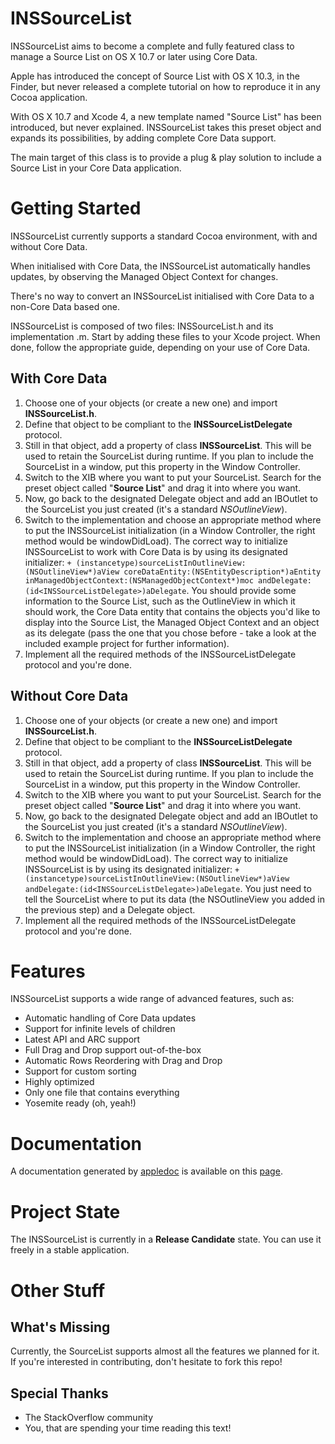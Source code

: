INSSourceList
=============
INSSourceList aims to become a complete and fully featured class to manage a Source List on OS X 10.7 or later using Core Data.

Apple has introduced the concept of Source List with OS X 10.3, in the Finder, but never released a complete tutorial on how to reproduce it in any Cocoa application.

With OS X 10.7 and Xcode 4, a new template named "Source List" has been introduced, but never explained. INSSourceList takes this preset object and expands its possibilities, by adding complete Core Data support.

The main target of this class is to provide a plug & play solution to include a Source List in your Core Data application.

Getting Started
=============
INSSourceList currently supports a standard Cocoa environment, with and without Core Data.

When initialised with Core Data, the INSSourceList automatically handles updates, by observing the Managed Object Context for changes.

There's no way to convert an INSSourceList initialised with Core Data to a non-Core Data based one.

INSSourceList is composed of two files: INSSourceList.h and its implementation .m. Start by adding these files to your Xcode project. When done, follow the appropriate guide, depending on your use of Core Data.

## With Core Data

1. Choose one of your objects (or create a new one) and import **INSSourceList.h**.
2. Define that object to be compliant to the **INSSourceListDelegate** protocol.
3. Still in that object, add a property of class **INSSourceList**. This will be used to retain the SourceList during runtime. If you plan to include the SourceList in a window, put this property in the Window Controller.
4. Switch to the XIB where you want to put your SourceList. Search for the preset object called "**Source List**" and drag it into where you want.
5. Now, go back to the designated Delegate object and add an IBOutlet to the SourceList you just created (it's a standard *NSOutlineView*).
6. Switch to the implementation and choose an appropriate method where to put the INSSourceList initialization (in a Window Controller, the right method would be windowDidLoad). The correct way to initialize INSSourceList to work with Core Data is by using its designated initializer: `+ (instancetype)sourceListInOutlineView:(NSOutlineView*)aView coreDataEntity:(NSEntityDescription*)aEntity inManagedObjectContext:(NSManagedObjectContext*)moc andDelegate:(id<INSSourceListDelegate>)aDelegate`. You should provide some information to the Source List, such as the OutlineView in which it should work, the Core Data entity that contains the objects you'd like to display into the Source List, the Managed Object Context and an object as its delegate (pass the one that you chose before - take a look at the included example project for further information).
7. Implement all the required methods of the INSSourceListDelegate protocol and you're done.

## Without Core Data

1. Choose one of your objects (or create a new one) and import **INSSourceList.h**.
2. Define that object to be compliant to the **INSSourceListDelegate** protocol.
3. Still in that object, add a property of class **INSSourceList**. This will be used to retain the SourceList during runtime. If you plan to include the SourceList in a window, put this property in the Window Controller.
4. Switch to the XIB where you want to put your SourceList. Search for the preset object called "**Source List**" and drag it into where you want.
5. Now, go back to the designated Delegate object and add an IBOutlet to the SourceList you just created (it's a standard *NSOutlineView*).
6. Switch to the implementation and choose an appropriate method where to put the INSSourceList initialization (in a Window Controller, the right method would be windowDidLoad). The correct way to initialize INSSourceList is by using its designated initializer: `+ (instancetype)sourceListInOutlineView:(NSOutlineView*)aView andDelegate:(id<INSSourceListDelegate>)aDelegate`. You just need to tell the SourceList where to put its data (the NSOutlineView you added in the previous step) and a Delegate object.
7. Implement all the required methods of the INSSourceListDelegate protocol and you're done.


Features
=============
INSSourceList supports a wide range of advanced features, such as:

* Automatic handling of Core Data updates
* Support for infinite levels of children
* Latest API and ARC support
* Full Drag and Drop support out-of-the-box
* Automatic Rows Reordering with Drag and Drop
* Support for custom sorting
* Highly optimized
* Only one file that contains everything
* Yosemite ready (oh, yeah!)


Documentation
=============
A documentation generated by [appledoc](https://github.com/tomaz/appledoc) is available on this [page](http://help.inerziasoft.eu/INSSourceList/).

Project State
=============
The INSSourceList is currently in a **Release Candidate** state. You can use it freely in a stable application.

Other Stuff
=============

## What's Missing
Currently, the SourceList supports almost all the features we planned for it. If you're interested in contributing, don't hesitate to fork this repo!

## Special Thanks
* The StackOverflow community
* You, that are spending your time reading this text!